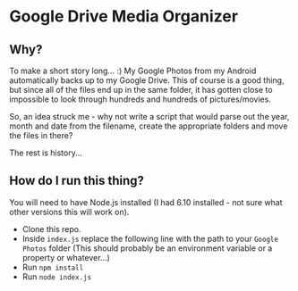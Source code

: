 # Google Drive Media Organizer

## Why?

To make a short story long... :) My Google Photos from my Android automatically backs up to my Google Drive. This of course is a good thing, but since all of the files end up in the same folder, it has gotten close to impossible to look through hundreds and hundreds of pictures/movies.

So, an idea struck me - why not write a script that would parse out the year, month and date from the filename, create the appropriate folders and move the files in there?

The rest is history...

## How do I run this thing?

You will need to have Node.js installed (I had 6.10 installed - not sure what other versions this will work on).

- Clone this repo.
- Inside `index.js` replace the following line with the path to your `Google Photos` folder (This should probably be an environment variable or a property or whatever...)
- Run `npm install`
- Run `node index.js`